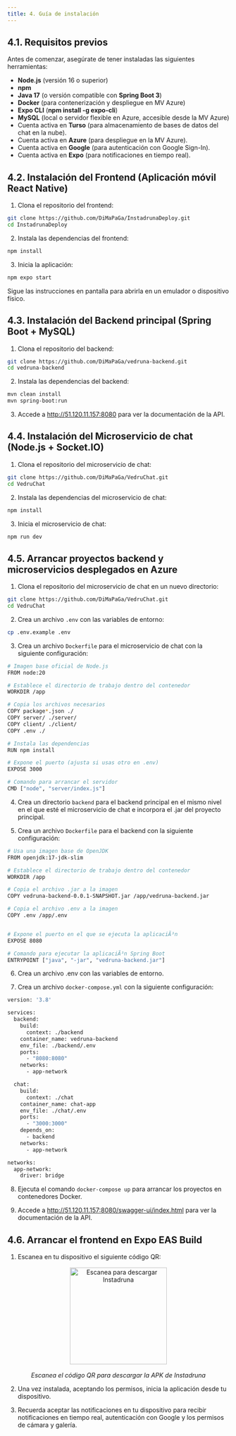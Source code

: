 ```yaml
---
title: 4. Guía de instalación
---
```


<div class="justify-text">

## 4.1. Requisitos previos

Antes de comenzar, asegúrate de tener instaladas las siguientes herramientas:

- **Node.js** (versión 16 o superior)
- **npm**
- **Java 17** (o versión compatible con **Spring Boot 3**)
- **Docker** (para contenerización y despliegue en MV Azure)
- **Expo CLI** (**npm install -g expo-cli**)
- **MySQL** (local o servidor flexible en Azure, accesible desde la MV Azure)
- Cuenta activa en **Turso** (para almacenamiento de bases de datos del chat en la nube).
- Cuenta activa en **Azure** (para despliegue en la MV Azure).
- Cuenta activa en **Google** (para autenticación con Google Sign-In).
- Cuenta activa en **Expo** (para notificaciones en tiempo real).  

## 4.2. Instalación del Frontend (Aplicación móvil React Native)

1. Clona el repositorio del frontend:

```bash
git clone https://github.com/DiMaPaGa/InstadrunaDeploy.git
cd InstadrunaDeploy
``` 

2. Instala las dependencias del frontend:

```bash
npm install
```

3. Inicia la aplicación:

```bash
npm expo start
```

Sigue las instrucciones en pantalla para abrirla en un emulador o dispositivo físico.

## 4.3. Instalación del Backend principal (Spring Boot + MySQL)

1. Clona el repositorio del backend:

```bash
git clone https://github.com/DiMaPaGa/vedruna-backend.git
cd vedruna-backend
```
2. Instala las dependencias del backend:

```bash
mvn clean install
mvn spring-boot:run
```

3. Accede a http://51.120.11.157:8080 para ver la documentación de la API.

## 4.4. Instalación del Microservicio de chat (Node.js + Socket.IO)

1. Clona el repositorio del microservicio de chat:

```bash
git clone https://github.com/DiMaPaGa/VedruChat.git
cd VedruChat
```

2. Instala las dependencias del microservicio de chat:

```bash
npm install
```

3. Inicia el microservicio de chat:

```bash
npm run dev
```
## 4.5. Arrancar proyectos backend y microservicios desplegados en Azure

1. Clona el repositorio del microservicio de chat en un nuevo directorio:

```bash
git clone https://github.com/DiMaPaGa/VedruChat.git
cd VedruChat
```

2. Crea un archivo `.env` con las variables de entorno:

```bash
cp .env.example .env
```
3. Crea un archivo `Dockerfile` para el microservicio de chat con la siguiente configuración:

```bash
# Imagen base oficial de Node.js
FROM node:20

# Establece el directorio de trabajo dentro del contenedor
WORKDIR /app

# Copia los archivos necesarios
COPY package*.json ./
COPY server/ ./server/
COPY client/ ./client/
COPY .env ./

# Instala las dependencias
RUN npm install

# Expone el puerto (ajusta si usas otro en .env)
EXPOSE 3000

# Comando para arrancar el servidor
CMD ["node", "server/index.js"]
```

4. Crea un directorio `backend` para el backend principal en el mismo nivel en el que esté el microservicio de chat e incorpora el .jar del proyecto principal.
   
5. Crea un archivo `Dockerfile` para el backend con la siguiente configuración: 

```bash
# Usa una imagen base de OpenJDK
FROM openjdk:17-jdk-slim

# Establece el directorio de trabajo dentro del contenedor
WORKDIR /app

# Copia el archivo .jar a la imagen
COPY vedruna-backend-0.0.1-SNAPSHOT.jar /app/vedruna-backend.jar

# Copia el archivo .env a la imagen
COPY .env /app/.env


# Expone el puerto en el que se ejecuta la aplicaciÃ³n
EXPOSE 8080

# Comando para ejecutar la aplicaciÃ³n Spring Boot
ENTRYPOINT ["java", "-jar", "vedruna-backend.jar"]
```

6. Crea un archivo .env con las variables de entorno. 

7. Crea un archivo `docker-compose.yml` con la siguiente configuración:

```bash
version: '3.8'

services:
  backend:
    build:
      context: ./backend
    container_name: vedruna-backend
    env_file: ./backend/.env
    ports:
      - "8080:8080"
    networks:
      - app-network

  chat:
    build:
      context: ./chat
    container_name: chat-app
    env_file: ./chat/.env
    ports:
      - "3000:3000"
    depends_on:
      - backend
    networks:
      - app-network

networks:
  app-network:
    driver: bridge
```

8. Ejecuta el comando `docker-compose up` para arrancar los proyectos en contenedores Docker.

9. Accede a http://51.120.11.157:8080/swagger-ui/index.html para ver la documentación de la API.

## 4.6. Arrancar el frontend en Expo EAS Build

1. Escanea en tu dispositivo el siguiente código QR:
<div style="text-align: center; margin-top: 1rem;">
  <img src="/QRr.png" alt="Escanea para descargar Instadruna" width="220" style="display: block; margin: 1rem auto;" />
  <p><em>Escanea el código QR para descargar la APK de Instadruna</em></p>
</div>

2. Una vez instalada, aceptando los permisos, inicia la aplicación desde tu dispositivo.
   
3. Recuerda aceptar las notificaciones en tu dispositivo para recibir notificaciones en tiempo real, autenticación con Google y los permisos de cámara y galería.

</div>